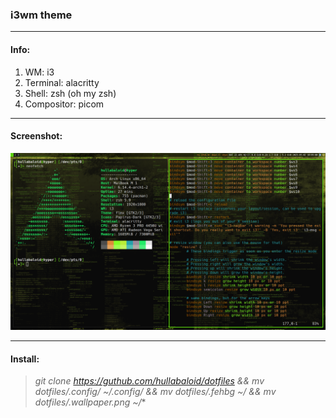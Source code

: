 ### i3wm theme
***

#### Info:

1. WM: i3
2. Terminal: alacritty
3. Shell: zsh (oh my zsh)
4. Compositor: picom
***

#### Screenshot:

![screenshot](http://github.com/hullabaloid/dotfiles/raw/refs/heads/main/screenshot.png)
***

#### Install:

>**git clone https://guthub.com/hullabaloid/dotfiles && mv dotfiles/.config/* ~/.config/ && mv dotfiles/.fehbg ~/ && mv dotfiles/.wallpaper.png ~/**
